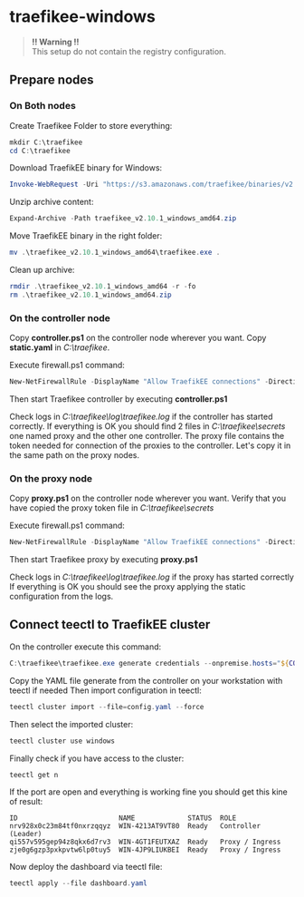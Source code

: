 # traefikee-windows

> **!! Warning !!**
> <br>
> This setup do not contain the registry configuration.

## Prepare nodes

### On Both nodes

Create Traefikee Folder to store everything:

```powershell
mkdir C:\traefikee
cd C:\traefikee
```

Download TraefikEE binary for Windows:

```powershell
Invoke-WebRequest -Uri "https://s3.amazonaws.com/traefikee/binaries/v2.10.1/traefikee_v2.10.1_windows_amd64.zip" -OutFile "traefikee_v2.10.1_windows_amd64.zip"
```

Unzip archive content:

```powershell
Expand-Archive -Path traefikee_v2.10.1_windows_amd64.zip 
```

Move TraefikEE binary in the right folder:
```powershell
mv .\traefikee_v2.10.1_windows_amd64\traefikee.exe .
```

Clean up archive:
```powershell
rmdir .\traefikee_v2.10.1_windows_amd64 -r -fo
rm .\traefikee_v2.10.1_windows_amd64.zip
```

### On the controller node

Copy **controller.ps1** on the controller node wherever you want.
Copy **static.yaml** in *C:\traefikee*.

Execute firewall.ps1 command:

```powershell
New-NetFirewallRule -DisplayName "Allow TraefikEE connections" -Direction Inbound -Program "C:\traefikee\traefikee.exe" -Action Allow
```

Then start Traefikee controller by executing **controller.ps1**

Check logs in *C:\traefikee\log\traefikee.log* if the controller has started correctly.
If everything is OK you should find 2 files in *C:\traefikee\secrets* one named proxy and the other one controller.
The proxy file contains the token needed for connection of the proxies to the controller.
Let's copy it in the same path on the proxy nodes.

### On the proxy node

Copy **proxy.ps1** on the controller node wherever you want.
Verify that you have copied the proxy token file in *C:\traefikee\secrets*

Execute firewall.ps1 command:

```powershell
New-NetFirewallRule -DisplayName "Allow TraefikEE connections" -Direction Inbound -Program "C:\traefikee\traefikee.exe" -Action Allow
```

Then start Traefikee proxy by executing **proxy.ps1**

Check logs in *C:\traefikee\log\traefikee.log* if the proxy has started correctly
If everything is OK you should see the proxy applying the static configuration from the logs.

## Connect teectl to TraefikEE cluster

On the controller execute this command:

```powershell
C:\traefikee\traefikee.exe generate credentials --onpremise.hosts="${CONTROLLER_IP}" --cluster=windows --socket="\\.\pipe\teectl.sock" | Out-File -FilePath C:\traefikee\config.yaml
```

Copy the YAML file generate from the controller on your workstation with teectl if needed
Then import configuration in teectl:

```powershell
teectl cluster import --file=config.yaml --force
```

Then select the imported cluster:

```powershell
teectl cluster use windows
```

Finally check if you have access to the cluster:
```powershell
teectl get n  
```

If the port are open and everything is working fine you should get this kine of result:

```
ID                         NAME             STATUS  ROLE
nrv928x0c23m84tf0nxrzqqyz  WIN-4213AT9VT80  Ready   Controller (Leader)
qi557v595gep94z8qkx6d7rv3  WIN-4GT1FEUTXAZ  Ready   Proxy / Ingress
zje0g6gzp3pxkpvtw6lp0tuy5  WIN-4JP9LIUKBEI  Ready   Proxy / Ingress
```

Now deploy the dashboard via teectl file:

```powershell
teectl apply --file dashboard.yaml
```

